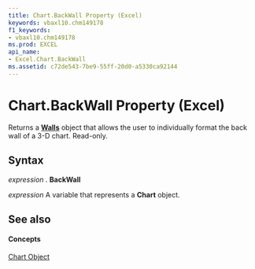 ```yaml
---
title: Chart.BackWall Property (Excel)
keywords: vbaxl10.chm149178
f1_keywords:
- vbaxl10.chm149178
ms.prod: EXCEL
api_name:
- Excel.Chart.BackWall
ms.assetid: c72de543-7be9-55ff-20d0-a5330ca92144
---
```



# Chart.BackWall Property (Excel)

Returns a  **[Walls](walls-object-excel.md)** object that allows the user to individually format the back wall of a 3-D chart. Read-only.


## Syntax

 _expression_ . **BackWall**

 _expression_ A variable that represents a **Chart** object.


## See also


#### Concepts


[Chart Object](chart-object-excel.md)

